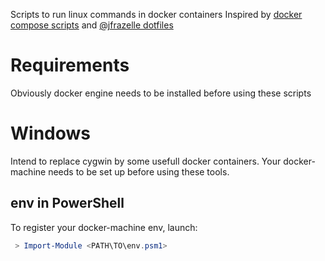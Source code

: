 Scripts to run linux commands in docker containers
Inspired by [docker compose scripts](https://github.com/docker/compose/tree/master/script) and [@jfrazelle dotfiles](https://github.com/jfrazelle/dotfiles)

# Requirements
Obviously docker engine needs to be installed before using these scripts

# Windows
Intend to replace cygwin by some usefull docker containers.
Your docker-machine needs to be set up before using these tools.

## env in PowerShell
To register your docker-machine env, launch:
```PowerShell
 > Import-Module <PATH\TO\env.psm1>
 ```
